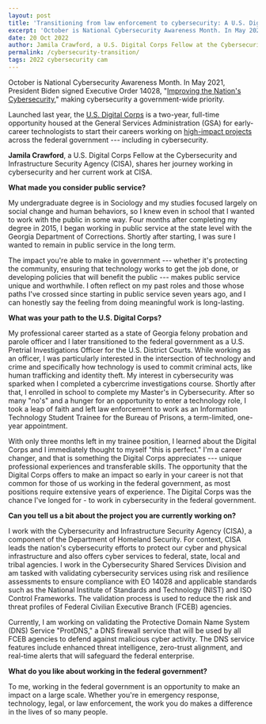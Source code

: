 ```yaml
---
layout: post
title: 'Transitioning from law enforcement to cybersecurity: A U.S. Digital Corps Fellow’s journey'
excerpt: 'October is National Cybersecurity Awareness Month. In May 2021, President Biden signed Executive Order 14028, “Improving the Nation’s Cybersecurity,” making cybersecurity a government-wide priority.' 
date: 20 Oct 2022
author: Jamila Crawford, a U.S. Digital Corps Fellow at the Cybersecurity and Infrastructure Security Agency (CISA)
permalink: /cybersecurity-transition/
tags: 2022 cybersecurity cam
---
```


October is National Cybersecurity Awareness Month. In May 2021, President Biden signed Executive Order 14028, "[Improving the Nation's Cybersecurity](https://www.whitehouse.gov/briefing-room/presidential-actions/2021/05/12/executive-order-on-improving-the-nations-cybersecurity/)," making cybersecurity a government-wide priority.

Launched last year, the [U.S. Digital Corps](https://digitalcorps.gsa.gov/) is a two-year, full-time opportunity housed at the General Services Administration (GSA) for early-career technologists to start their careers working on [high-impact projects](https://digitalcorps.gsa.gov/projects/) across the federal government --- including in cybersecurity.

**Jamila Crawford**, a U.S. Digital Corps Fellow at the Cybersecurity and Infrastructure Security Agency (CISA), shares her journey working in cybersecurity and her current work at CISA.

**What made you consider public service?**

My undergraduate degree is in Sociology and my studies focused largely on social change and human behaviors, so I knew even in school that I wanted to work with the public in some way. Four months after completing my degree in 2015, I began working in public service at the state level with the Georgia Department of Corrections. Shortly after starting, I was sure I wanted to remain in public service in the long term.

The impact you're able to make in government --- whether it's protecting the community, ensuring that technology works to get the job done, or developing policies that will benefit the public --- makes public service unique and worthwhile. I often reflect on my past roles and those whose paths I've crossed since starting in public service seven years ago, and I can honestly say the feeling from doing meaningful work is long-lasting.

**What was your path to the U.S. Digital Corps?**

My professional career started as a state of Georgia felony probation and parole officer and I later transitioned to the federal government as a U.S. Pretrial Investigations Officer for the U.S. District Courts. While working as an officer, I was particularly interested in the intersection of technology and crime and specifically how technology is used to commit criminal acts, like human trafficking and identity theft. My interest in cybersecurity was sparked when I completed a cybercrime investigations course. Shortly after that, I enrolled in school to complete my Master's in Cybersecurity. After so many "no's" and a hunger for an opportunity to enter a technology role, I took a leap of faith and left law enforcement to work as an Information Technology Student Trainee for the Bureau of Prisons, a term-limited, one-year appointment.

With only three months left in my trainee position, I learned about the Digital Corps and I immediately thought to myself "this is perfect." I'm a career changer, and that is something the Digital Corps appreciates --- unique professional experiences and transferable skills. The opportunity that the Digital Corps offers to make an impact so early in your career is not that common for those of us working in the federal government, as most positions require extensive years of experience. The Digital Corps was the chance I've longed for - to work in cybersecurity in the federal government.

**Can you tell us a bit about the project you are currently working on?**

I work with the Cybersecurity and Infrastructure Security Agency (CISA), a component of the Department of Homeland Security. For context, CISA leads the nation's cybersecurity efforts to protect our cyber and physical infrastructure and also offers cyber services to federal, state, local and tribal agencies. I work in the Cybersecurity Shared Services Division and am tasked with validating cybersecurity services using risk and resilience assessments to ensure compliance with EO 14028 and applicable standards such as the National Institute of Standards and Technology (NIST) and ISO Control Frameworks. The validation process is used to reduce the risk and threat profiles of Federal Civilian Executive Branch (FCEB) agencies.

Currently, I am working on validating the Protective Domain Name System (DNS) Service "ProtDNS," a DNS firewall service that will be used by all FCEB agencies to defend against malicious cyber activity. The DNS service features include enhanced threat intelligence, zero-trust alignment, and real-time alerts that will safeguard the federal enterprise.

**What do you like about working in the federal government?**

To me, working in the federal government is an opportunity to make an impact on a large scale. Whether you're in emergency response, technology, legal, or law enforcement, the work you do makes a difference in the lives of so many people.